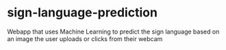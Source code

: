 # sign-language-prediction
Webapp that uses Machine Learning to predict the sign language based on an image the user uploads or clicks from their webcam
